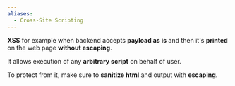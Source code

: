 ```yaml
---
aliases:
  - Cross-Site Scripting
---
```

**XSS** for example when backend accepts **payload as is** and then it's **printed** on the web page **without escaping**. 

It allows execution of any **arbitrary script** on behalf of user.

To protect from it, make sure to **sanitize html** and output with **escaping**.
